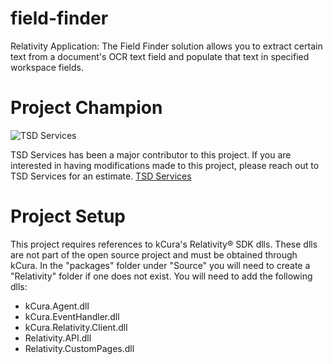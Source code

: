 # field-finder
Relativity Application: The Field Finder solution allows you to extract certain text from a document's OCR text field and populate that text in specified workspace fields. 

# Project Champion 
![TSD Services](http://www.tsdservices.com/wp-content/uploads/2015/03/TSD_Logo-TM-for-website.png "TSD Services")

TSD Services has been a major contributor to this project.  If you are interested in having modifications made to this project, please reach out to TSD Services for an estimate. 
[TSD Services](http://www.tsdservices.com)

# Project Setup
This project requires references to kCura's Relativity® SDK dlls.  These dlls are not part of the open source project and must be obtained through kCura.  In the "packages" folder under "Source" you will need to create a "Relativity" folder if one does not exist.  You will need to add the following dlls:
- kCura.Agent.dll
- kCura.EventHandler.dll
- kCura.Relativity.Client.dll
- Relativity.API.dll
- Relativity.CustomPages.dll

